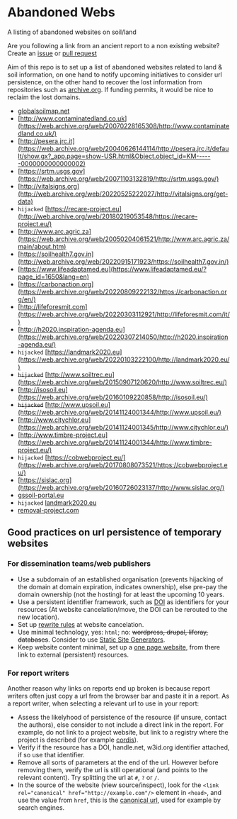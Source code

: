 # Abandoned Webs

A listing of abandoned websites on soil/land

Are you following a link from an ancient report to a non existing website? Create an [issue](../../issues) or [pull request](../../pulls)

Aim of this repo is to set up a list of abandoned websites related to land & soil information, on one hand to notify upcoming initiatives to consider url persistence, on the other hand to recover the lost information 
from repositories such as [archive.org](https://web.archive.org). If funding permits, it would be nice to reclaim the lost domains.

- [globalsoilmap.net](https://web.archive.org/web/20180712112423/http://globalsoilmap.net/)
- [http://www.contaminatedland.co.uk](https://web.archive.org/web/20070228165308/http://www.contaminatedland.co.uk/) 
- [http://pesera.jrc.it](https://web.archive.org/web/20040626144114/http://pesera.jrc.it/default/show.gx?_app.page=show-USR.html&Object.object_id=KM------0000000000000002) 
- [https://srtm.usgs.gov](https://web.archive.org/web/20071103132819/http://srtm.usgs.gov/) 
- [http://vitalsigns.org](http://web.archive.org/web/20220525222027/http://vitalsigns.org/get-data)
- `hijacked` [https://recare-project.eu](http://web.archive.org/web/20180219053548/https://recare-project.eu/)
- [http://www.arc.agric.za](https://web.archive.org/web/20050204061521/http://www.arc.agric.za/main/about.htm)
- [https://soilhealth7.gov.in](http://web.archive.org/web/20220915171923/https://soilhealth7.gov.in/)
- [https://www.lifeadaptamed.eu](https://www.lifeadaptamed.eu/?page_id=1650&lang=en)
- [https://carbonaction.org](https://web.archive.org/web/20220809222132/https://carbonaction.org/en/)
- [http://lifeforesmit.com](https://web.archive.org/web/20220303112921/http://lifeforesmit.com/it/)
- [http://h2020.inspiration-agenda.eu](https://web.archive.org/web/20220307214050/http://h2020.inspiration-agenda.eu/)
- `hijacked` [https://landmark2020.eu](https://web.archive.org/web/20220103222100/http://landmark2020.eu/)
- ~~`hijacked`~~ [http://www.soiltrec.eu](https://web.archive.org/web/20150907120620/http://www.soiltrec.eu/)
- [http://isosoil.eu](https://web.archive.org/web/20160109220858/http://isosoil.eu/)
- ~~`hijacked`~~ [http://www.upsoil.eu](https://web.archive.org/web/20141124001344/http://www.upsoil.eu/)
- [http://www.citychlor.eu](https://web.archive.org/web/20141124001345/http://www.citychlor.eu/)
- [http://www.timbre-project.eu](https://web.archive.org/web/20141124001344/http://www.timbre-project.eu/)
- `hijacked` [https://cobwebproject.eu/](https://web.archive.org/web/20170808073521/https://cobwebproject.eu/)
- [https://sislac.org](https://web.archive.org/web/20160726023137/http://www.sislac.org/)
- [gssoil-portal.eu](https://web.archive.org/web/20131009224121/http://gssoil-portal.eu/ingrid-portal/)
- `hijacked` [landmark2020.eu](https://web.archive.org/web/20220310125101/https://landmark2020.eu/)
- [removal-project.com](https://web.archive.org/web/20240822131212/https://www.removal-project.com/)


## Good practices on url persistence of temporary websites

### For dissemination teams/web publishers

- Use a subdomain of an established organisation (prevents hijacking of the domain at domain expiration, indicates ownership), else pre-pay the domain ownership (not the hosting) for at least the upcoming 10 years.
- Use a persistent identifier framework, such as [DOI](https://doi.org) as identifiers for your resources (At website cancelation/move, the DOI can be rerouted to the new location).
- Set up [rewrite rules](https://en.wikipedia.org/wiki/Rewrite_engine) at website cancelation.
- Use minimal technology, yes: `html`; no: ~~wordpress, drupal, liferay, databases~~. Consider to use [Static Site Generators](https://about.gitlab.com/blog/2022/04/18/comparing-static-site-generators/).
- Keep website content minimal, set up a [one page website](https://www.web.com/blog/one-page-vs-multi-page-website/), from there link to external (persistent) resources.

### For report writers

Another reason why links on reports end up broken is because report writers often just copy a url from the browser bar and paste it in a report.
As a report writer, when selecting a relevant url to use in your report:

- Assess the likelyhood of persistence of the resource (if unsure, contact the authors), else consider to not include a direct link in the report. For example, do not link to a project website, but link to a registry where the project is described (for example [cordis](https://cordis.europa.eu)).
- Verify if the resource has a DOI, handle.net, w3id.org identifier attached, if so use that identifier.
- Remove all sorts of parameters at the end of the url. However before removing them, verify the url is still operational (and points to the relevant content). Try splitting the url at `#`, `?` or `/`.
- In the source of the website (view source/inspect), look for the `<link rel="canonical" href="http://example.com"/>` element in `<head>`, and use the value from `href`, this is the [canonical url](https://en.wikipedia.org/wiki/Canonical_link_element), used for example by search engines. 
